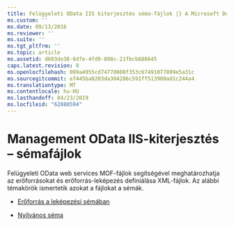 ```yaml
---
title: Felügyeleti OData IIS kiterjesztés séma-fájlok |} A Microsoft Docs
ms.custom: ''
ms.date: 09/13/2016
ms.reviewer: ''
ms.suite: ''
ms.tgt_pltfrm: ''
ms.topic: article
ms.assetid: d603de38-6dfe-4fd9-898c-21fbcb686645
caps.latest.revision: 8
ms.openlocfilehash: 099a4955cd74770008f353c67491077899e5a31c
ms.sourcegitcommit: e7445ba8203da304286c591ff513900ad1c244a4
ms.translationtype: MT
ms.contentlocale: hu-HU
ms.lasthandoff: 04/23/2019
ms.locfileid: "62080594"
---
```

# <a name="management-odata-iis-extension-schema-files"></a>Management OData IIS-kiterjesztés – sémafájlok

Felügyeleti OData web services MOF-fájlok segítségével meghatározhatja az erőforrásokat és erőforrás-leképezés definiálása XML-fájlok. Az alábbi témakörök ismertetik azokat a fájlokat a sémák.

- [Erőforrás a leképezési sémában](./resource-mapping-schema.md)

- [Nyilvános séma](./public-resource-schema.md)